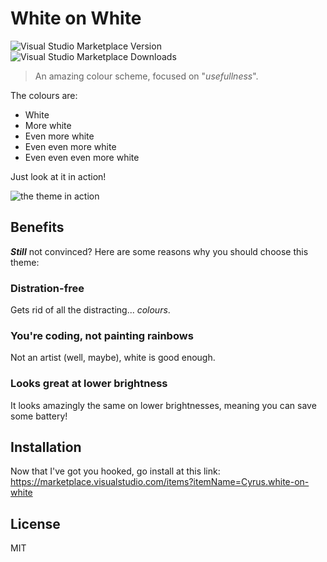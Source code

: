 # White on White

![Visual Studio Marketplace Version](https://img.shields.io/visual-studio-marketplace/v/Cyrus.white-on-white?style=for-the-badge)
![Visual Studio Marketplace Downloads](https://img.shields.io/visual-studio-marketplace/d/Cyrus.white-on-white?style=for-the-badge)

> An amazing colour scheme, focused on "*usefullness*".

The colours are:

- White
- More white
- Even more white
- Even even more white
- Even even even more white

Just look at it in action!

![the theme in action](https://i.imgur.com/boBe8vp.png)

## Benefits

***Still*** not convinced? Here are some reasons why you should choose this theme:

### Distration-free

Gets rid of all the distracting... *colours*.

### You're coding, not painting rainbows

Not an artist (well, maybe), white is good enough.

### Looks great at lower brightness

It looks amazingly the same on lower brightnesses, meaning you can save some battery!

## Installation

Now that I've got you hooked, go install at this link:  
<https://marketplace.visualstudio.com/items?itemName=Cyrus.white-on-white>

## License

MIT
